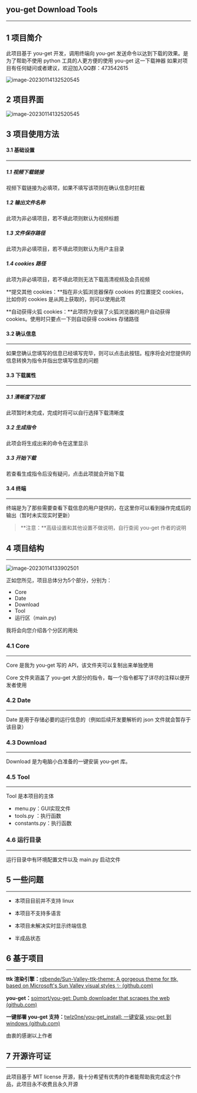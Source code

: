 ## you-get Download Tools

------

## 1 项目简介

此项目基于 you-get 开发，调用终端向 you-get 发送命令以达到下载的效果。是为了帮助不使用 python 工具的人更方便的使用 you-get 这一下载神器
如果对项目有任何疑问或者建议，欢迎加入QQ群：473542615

![image-20230114132520545](README.assets/you-get-tools群二维码.png)



## 2 项目界面

![image-20230114132520545](README.assets/image-20230114132520545.png)



## 3 项目使用方法

#### 3.1 基础设置

------

##### 1.1 视频下载链接

视频下载链接为必填项，如果不填写该项则在确认信息时拦截

##### 1.2 输出文件名称

此项为非必填项目，若不填此项则默认为视频标题

##### 1.3 文件保存路径

此项为非必填项目，若不填此项则默认为用户主目录

##### 1.4 cookies 路径

此项为非必填项目，若不填此项则无法下载高清视频及会员视频

**提交其他 cookies：**指在非火狐浏览器保存 cookies 的位置提交 cookies，比如你的 cookies 是从网上获取的，则可以使用此项

**自动获得火狐 cookies：**此项将为安装了火狐浏览器的用户自动获得 cookies。使用时只要点一下则自动获得 cookies 存储路径



#### 3.2 确认信息

------

如果您确认您填写的信息已经填写完毕，则可以点击此按钮。程序将会对您提供的信息转换为指令并指出您填写信息的问题



#### 3.3 下载属性

------

##### 3.1 清晰度下拉框

此项暂时未完成，完成时将可以自行选择下载清晰度

##### 3.2 生成指令

此项会将生成出来的命令在这里显示

##### 3.3 开始下载

若查看生成指令后没有疑问，点击此项就会开始下载



#### 3.4 终端

------

终端是为了那些需要查看下载信息的用户提供的，在这里你可以看到操作完成后的输出（暂时未实现实时更新）



> **注意：**高级设置和其他设置不做说明，自行查阅 you-get 作者的说明



## 4 项目结构

------

![image-20230114133902501](README.assets/image-20230114133902501.png)

正如您所见，项目总体分为5个部分，分别为：

- Core
- Date
- Download
- Tool
- 运行区（main.py)

我将会向您介绍各个分区的用处



### 4.1 Core

------

Core 是我为 you-get 写的 API，该文件夹可以复制出来单独使用

Core 文件夹涵盖了 you-get 大部分的指令，每一个指令都写了详尽的注释以便开发者使用



### 4.2 Date

------

Date 是用于存储必要的运行信息的（例如后续开发要解析的 json 文件就会暂存于该目录）



### 4.3 Download

------

Download 是为电脑小白准备的一键安装 you-get 库。



### 4.5 Tool

------

Tool 是本项目的主体

- menu.py：GUI实现文件
- tools.py ：执行函数
- constants.py：执行函数



### 4.6 运行目录

------

运行目录中有环境配置文件以及 main.py 启动文件



## 5 一些问题

------

- 本项目目前并不支持 linux 

- 本项目不支持多语言
- 本项目未解决实时显示终端信息
- 半成品状态



## 6 基于项目

------

**ttk 渲染引擎：**[rdbende/Sun-Valley-ttk-theme: A gorgeous theme for ttk, based on Microsoft's Sun Valley visual styles ✨ (github.com)](https://github.com/rdbende/Sun-Valley-ttk-theme)

**you-get：**[soimort/you-get: Dumb downloader that scrapes the web (github.com)](https://github.com/soimort/you-get)

**一键部署 you-get 支持：**[twlz0ne/you-get_install: 一键安装 you-get 到 windows (github.com)](https://github.com/twlz0ne/you-get_install)

由衷的感谢以上作者



## 7 开源许可证

------

此项目基于 MIT license 开源，我十分希望有优秀的作者能帮助我完成这个作品，此项目永不收费且永久开源
